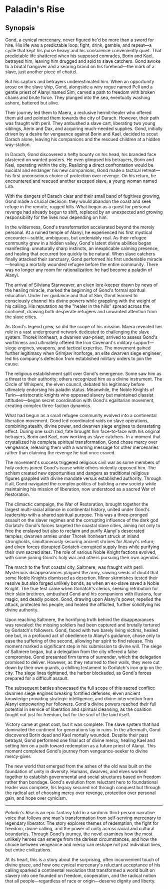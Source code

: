 # Paladin's Rise

## Synopsis

Gond, a cynical mercenary, never figured he'd be more than a sword for hire. His life was a predictable loop: fight, drink, gamble, and repeat—a cycle that kept his purse heavy and his conscience conveniently quiet. That predictable life shattered when his supposed comrades, Borin and Kael, betrayed him, leaving him drugged and sold to slave catchers. Gond awoke to a brutal hangover and a searing brand on his forehead—the mark of a slave, just another piece of chattel.

But his captors and betrayers underestimated him. When an opportunity arose on the slave ship, Gond, alongside a wiry rogue named Pell and a gentle priest of Alanyi named Sim, carved a path to freedom with broken chains and brute force. They plunged into the sea, eventually washing ashore, battered but alive.

Their journey led them to Maera, a reclusive hermit-healer who offered them aid and pointed them towards the city of Darach. However, their path was fraught with peril. They ambushed a slave cart, liberating two young siblings, Aerin and Dax, and acquiring much-needed supplies. Gond, initially driven by a desire for vengeance against Borin and Kael, decided to scout Darach alone, leaving his companions and the rescued children at a hidden way-station.

In Darach, Gond discovered a hefty bounty on his head, his branded face plastered on wanted posters. He even glimpsed his betrayers, Borin and Kael, operating within the city. Realizing a direct confrontation would be suicidal and endanger his new companions, Gond made a tactical retreat—his first unconscious choice of protection over revenge. On his return, he encountered and rescued another escaped slave, a young woman named Lira.

With the dangers of Darach clear and their small band of fugitives growing, Gond made a crucial decision: they would abandon the coast and seek refuge in the remote, rugged hills. What began as a quest for personal revenge had already begun to shift, replaced by an unexpected and growing responsibility for the lives now depending on him.

In the wilderness, Gond's transformation accelerated beyond the merely personal. At a ruined temple of Alanyi, he experienced his first mystical encounter—subtle, ambiguous, but undeniably real. As their refugee community grew in a hidden valley, Gond's latent divine abilities began manifesting: unnaturally sharp instincts, an inexplicable calming presence, and healing that occurred too quickly to be natural. When slave catchers finally attacked their sanctuary, Gond performed his first undeniable miracle—healing a mortally wounded refugee before the entire community. There was no longer any room for rationalization: he had become a paladin of Alanyi.

The arrival of Silviana Starweaver, an elven lore-keeper drawn by news of the healing miracle, marked the beginning of Gond's formal spiritual education. Under her guidance and that of Sim, Gond learned to consciously channel his divine powers while grappling with the weight of his calling. His reputation as the "healer in the hills" spread across the continent, drawing both desperate refugees and unwanted attention from the slave cities.

As Gond's legend grew, so did the scope of his mission. Maera revealed her role in a vast underground network dedicated to challenging the slave system. Thorek Ironheart, a dwarven war-priest, arrived to assess Gond's worthiness and ultimately offered the Iron Covenant's military support—siege engines, weapons, and tactical expertise. The movement gained further legitimacy when Grimjaw Ironforge, an elite dwarven siege engineer, led his company's defection from established military orders to join the cause.

The religious establishment split over Gond's emergence. Some saw him as a threat to their authority; others recognized him as a divine instrument. The Circle of Whispers, the elven council, debated his legitimacy before ultimately endorsing his paladin status. Meanwhile, the Noble Knights of Turin—aristocratic knights who opposed slavery but maintained classist attitudes—began secret coordination with Gond's egalitarian movement, creating complex three-faction dynamics.

What had begun as a small refugee community evolved into a continental liberation movement. Gond led coordinated raids on slave operations, combining stealth, divine power, and dwarven siege engines to devastating effect. During one such raid, fate brought him face-to-face with his original betrayers, Borin and Kael, now working as slave catchers. In a moment that crystallized his complete spiritual transformation, Gond chose mercy over vengeance, releasing them with a warning message for other mercenaries rather than claiming the revenge he had once craved.

The movement's success triggered religious civil war as some members of holy orders joined Gond's cause while others violently opposed him. The schism created new opportunities and dangers as traditional religious figures grappled with divine mandate versus established authority. Through it all, Gond navigated the complex politics of building a new society while maintaining his mission of liberation, now understood as a sacred War of Restoration.

The climactic campaign, the War of Restoration, brought together the largest multi-racial alliance in continental history, united under Gond's leadership with a shared spiritual purpose. This was a three-pronged assault on the slaver regimes and the corrupting influence of the dark god Gorlatch: Gond's forces targeted the coastal slave cities, aiming not only to free the enslaved but also to reclaim and purify Alanyi's desecrated temples; dwarven armies under Thorek Ironheart struck at inland strongholds, simultaneously securing ancient shrines for Alanyi's return; and elven forces disrupted Gorlatch-corrupted supply lines while purifying their own sacred sites. The role of various Noble Knight factions evolved, with some joining Gond's holy war and others pursuing their own agendas.

The march to the first coastal city, Saltmere, was fraught with peril. Mysterious disappearances plagued the army, sowing seeds of doubt that some Noble Knights dismissed as desertion. Minor skirmishes tested their resolve but also forged unlikely bonds, as when an ex-slave saved a Noble Knight. The true test came when Gorlatch's clerics, seeking retribution for their slain brethren, ambushed Gond and his companions with illusions, fear magic, and deadly poison. Gond, drawing upon Alanyi's power, repelled the attack, protected his people, and healed the afflicted, further solidifying his divine authority.

Upon reaching Saltmere, the horrifying truth behind the disappearances was revealed: the missing soldiers had been captured and brutally tortured by Gorlatch's followers. Gond, faced with two barely living victims, healed one but, in a profound act of obedience to Alanyi's guidance, chose only to ease the suffering of the second, allowing her spirit to find release. This moment marked a significant step in his submission to divine will. The siege of Saltmere began, but a delegation from the city offered a false compromise. Gond presented firm terms of surrender, which the delegation promised to deliver. However, as they returned to their walls, they were cut down by their own guards, a chilling testament to Gorlatch's iron grip on the city. The siege lines tightened, the harbor blockaded, as Gond's forces prepared for a difficult assault.

The subsequent battles showcased the full scope of this sacred conflict: dwarven siege engines breaking fortified defenses, elven ancient knowledge providing strategic intelligence, and divine intervention from Alanyi empowering her followers. Gond's divine powers reached their full potential in service of liberation and spiritual cleansing, as the coalition fought not just for freedom, but for the soul of the land itself.

Victory came at great cost, but it was complete. The slave system that had dominated the continent for generations lay in ruins. In the aftermath, Gond discovered Borin dead and Kael mortally wounded. Despite their past betrayal, Gond performed one final act of divine mercy, healing Kael and setting him on a path toward redemption as a future priest of Alanyi. This moment completed Gond's journey from vengeance-seeker to divine mercy-giver.

The new world that emerged from the ashes of the old was built on the foundation of unity in diversity. Humans, dwarves, and elves worked together to establish governmental and social structures based on freedom rather than bondage. Gond's evolution from reluctant hero to foundational leader was complete, his legacy secured not through conquest but through the radical act of choosing mercy over revenge, protection over personal gain, and hope over cynicism.

***

*Paladin's Rise* is an epic fantasy told in a sardonic third-person narrative voice that follows one man's transformation from self-serving mercenary to legendary liberator. The story explores themes of redemption, the fight for freedom, divine calling, and the power of unity across racial and cultural boundaries. Through Gond's journey, the novel examines how the most unlikely heroes can emerge from the darkest circumstances, and how the choice between vengeance and mercy can reshape not just individual lives, but entire civilizations.

At its heart, this is a story about the surprising, often inconvenient touch of divine grace, and how one cynical mercenary's reluctant acceptance of his calling sparked a continental revolution that transformed a world built on slavery into one founded on freedom, cooperation, and the radical notion that all people—regardless of race or origin—deserve dignity and liberty.
